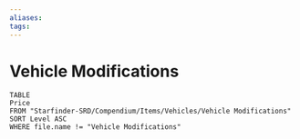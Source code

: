```yaml
---
aliases: 
tags: 
---
```


# Vehicle Modifications

``` dataview
TABLE
Price
FROM "Starfinder-SRD/Compendium/Items/Vehicles/Vehicle Modifications"
SORT Level ASC
WHERE file.name != "Vehicle Modifications"
```
